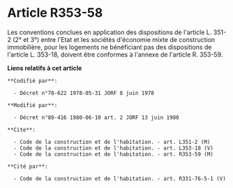 # Article R353-58

Les conventions conclues en application des dispositions de l'article L. 351-2 (2° et 3°) entre l'Etat et les sociétés
d'économie mixte de construction immobilière, pour les logements ne bénéficiant pas des dispositions de l'article L. 353-18,
doivent être conformes à l'annexe de l'article R. 353-59.

**Liens relatifs à cet article**

	**Codifié par**:

	  - Décret n°78-622 1978-05-31 JORF 8 juin 1978

	**Modifié par**:

	  - Décret n°80-416 1980-06-10 art. 2 JORF 13 juin 1980

	**Cite**:

	  - Code de la construction et de l'habitation. - art. L351-2 (M)
	  - Code de la construction et de l'habitation. - art. L353-18 (V)
	  - Code de la construction et de l'habitation. - art. R353-59 (M)

	**Cité par**:

	  - Code de la construction et de l'habitation. - art. R331-76-5-1 (V)
